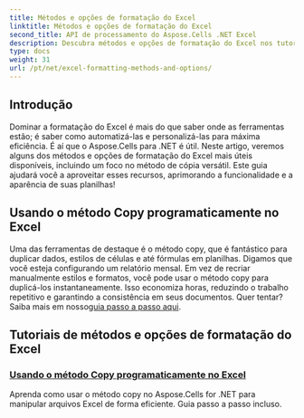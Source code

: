 ```yaml
---
title: Métodos e opções de formatação do Excel
linktitle: Métodos e opções de formatação do Excel
second_title: API de processamento do Aspose.Cells .NET Excel
description: Descubra métodos e opções de formatação do Excel nos tutoriais do Aspose.Cells para .NET, que abordam técnicas eficientes como o método de cópia para melhor produtividade.
type: docs
weight: 31
url: /pt/net/excel-formatting-methods-and-options/
---
```

## Introdução 

Dominar a formatação do Excel é mais do que saber onde as ferramentas estão; é saber como automatizá-las e personalizá-las para máxima eficiência. É aí que o Aspose.Cells para .NET é útil. Neste artigo, veremos alguns dos métodos e opções de formatação do Excel mais úteis disponíveis, incluindo um foco no método de cópia versátil. Este guia ajudará você a aproveitar esses recursos, aprimorando a funcionalidade e a aparência de suas planilhas!

## Usando o método Copy programaticamente no Excel

 Uma das ferramentas de destaque é o método copy, que é fantástico para duplicar dados, estilos de células e até fórmulas em planilhas. Digamos que você esteja configurando um relatório mensal. Em vez de recriar manualmente estilos e formatos, você pode usar o método copy para duplicá-los instantaneamente. Isso economiza horas, reduzindo o trabalho repetitivo e garantindo a consistência em seus documentos. Quer tentar? Saiba mais em nosso[guia passo a passo aqui](./using-copy-method/).

## Tutoriais de métodos e opções de formatação do Excel
### [Usando o método Copy programaticamente no Excel](./using-copy-method/)
Aprenda como usar o método copy no Aspose.Cells for .NET para manipular arquivos Excel de forma eficiente. Guia passo a passo incluso.